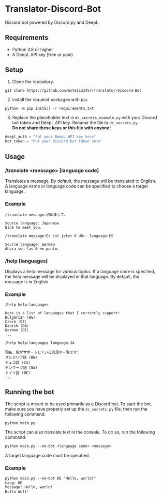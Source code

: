 # Translator-Discord-Bot

Discord bot powered by Discord.py and DeepL.

## Requirements

- Python 3.8 or higher
- A DeepL API key (free or paid)

## Setup

1. Clone the repository.

```
git clone https://github.com/Astel123457/Translator-Discord-Bot
```

2. Install the required packages with pip.

```cls
python -m pip install -r requirements.txt
```

3. Replace the placeholder text in `dc_secrets_example.py` with your Discord bot token and DeepL API key. Rename the file to `dc_secrets.py`.  
**Do not share these keys or this file with anyone!**

```python
deepl_auth = "Put your DeepL API key here"
bot_token = "Put your Discord bot token here"
```

## Usage

### **/translate \<message> [language code]**

Translates a message. By default, the message will be translated to English. A language name or language code can be specified to choose a target language.

### Example

```
/translate message:初めまして。

Source language: Japanese
Nice to meet you.
```

```
/translate message:Es ist jetzt 6 Uhr. language:ES

Source language: German
Ahora son las 6 en punto.
```

### **/help [languages]**

Displays a help message for various topics. If a language code is specified, the help message will be displayed in that language. By default, the message is in English

### Example

```
/help help:languages

Here is a list of languages that I currently support:
Bulgarian (BG)
Czech (CS)
Danish (DA)
German (DE)
...
```
```
/help help:languages language:JA

現在、私がサポートしている言語の一覧です:
ブルガリア語 (BG)
チェコ語 (CS)
デンマーク語 (DA)
ドイツ語 (DE)
...
```

## Running the bot

The script is meant to be used primarily as a Discord bot. To start the bot, make sure you have properly set up the `dc_secrets.py` file, then run the following command:

```cls
python main.py
```

The script can also translate text in the console. To do so, run the following command:

```cls
python main.py --no-bot <language code> <message>
```

A target language code must be specified.

### Example

```cls
python main.py --no-bot DE "Hello, world!"
Lang: DE
Message: Hello, world!
Hallo Welt!
```
